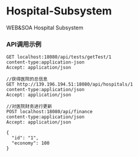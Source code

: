 # Hospital-Subsystem
WEB&amp;SOA Hospital Subsystem

### API调用示例
```
GET localhost:18080/api/tests/getTest/1
content-type:application-json
Accept: application/json
```

```
//获得医院的总信息
GET http://139.196.194.51:18080/api/hospitals/1
content-type:application/json
Accept: application/json
```

```
//对医院财务进行更新
POST localhost:18080/api/finance
content-type:application/json
Accept: application/json

{
  "id": "1",
  "economy": 100
}
```
